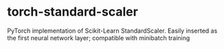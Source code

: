 # torch-standard-scaler
PyTorch implementation of Scikit-Learn StandardScaler. Easily inserted as the first neural network layer; compatible with minibatch training
